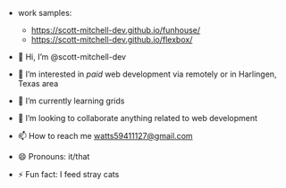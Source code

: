 - work samples:
   - https://scott-mitchell-dev.github.io/funhouse/
   - https://scott-mitchell-dev.github.io/flexbox/

- 👋 Hi, I’m @scott-mitchell-dev
- 👀 I’m interested in *paid* web development via remotely or in Harlingen, Texas area
- 🌱 I’m currently learning grids
- 💞️ I’m looking to collaborate anything related to web development
- 📫 How to reach me watts59411127@gmail.com
- 😄 Pronouns: it/that
- ⚡ Fun fact: I feed stray cats

<!---
scott-mitchell-dev/scott-mitchell-dev is a ✨ special ✨ repository because its `README.md` (this file) appears on your GitHub profile.
You can click the Preview link to take a look at your changes.
--->
